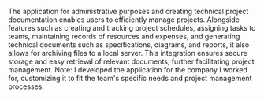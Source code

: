 
The application for administrative purposes and creating technical project documentation enables users to efficiently manage projects. Alongside features such as creating and tracking project schedules, assigning tasks to teams, maintaining records of resources and expenses, and generating technical documents such as specifications, diagrams, and reports, it also allows for archiving files to a local server. This integration ensures secure storage and easy retrieval of relevant documents, further facilitating project management. Note: I developed the application for the company I worked for, customizing it to fit the team's specific needs and project management processes.

